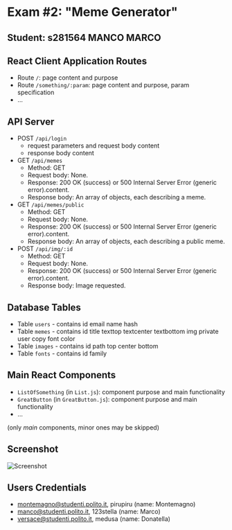 # Exam #2: "Meme Generator"

## Student: s281564 MANCO MARCO

## React Client Application Routes

- Route `/`: page content and purpose
- Route `/something/:param`: page content and purpose, param specification
- ...

## API Server

- POST `/api/login`
  - request parameters and request body content
  - response body content
- GET `/api/memes`
  - Method: GET
  - Request body: None.
  - Response: 200 OK (success) or 500 Internal Server Error (generic error).content.
  - Response body: An array of objects, each describing a meme.
- GET `/api/memes/public`
  - Method: GET
  - Request body: None.
  - Response: 200 OK (success) or 500 Internal Server Error (generic error).content.
  - Response body: An array of objects, each describing a public meme.
- POST `/api/img/:id`
  - Method: GET
  - Request body: None.
  - Response: 200 OK (success) or 500 Internal Server Error (generic error).content.
  - Response body: Image requested.

## Database Tables

- Table `users` - contains id email name hash
- Table `memes` - contains id title texttop textcenter textbottom img private user copy font color
- Table `images` - contains id path top center bottom
- Table `fonts` - contains id family

## Main React Components

- `ListOfSomething` (in `List.js`): component purpose and main functionality
- `GreatButton` (in `GreatButton.js`): component purpose and main functionality
- ...

(only _main_ components, minor ones may be skipped)

## Screenshot

![Screenshot](./img/screenshot.jpg)

## Users Credentials

- montemagno@studenti.polito.it, pirupiru (name: Montemagno)
- manco@studenti.polito.it, 123stella (name: Marco)
- versace@studenti.polito.it, medusa (name: Donatella)
